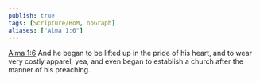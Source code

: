 ```yaml
---
publish: true
tags: [Scripture/BoM, noGraph]
aliases: ["Alma 1:6"]
---
```

[Alma 1:6](https://churchofjesuschrist.org/study/scriptures/bofm/alma/1?lang=eng&id=p6#p6) And he began to be lifted up in the pride of his heart, and to wear very costly apparel, yea, and even began to establish a church after the manner of his preaching.
